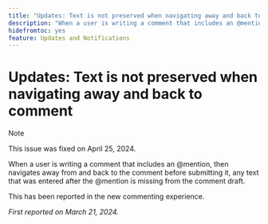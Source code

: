 ```yaml
---
title: "Updates: Text is not preserved when navigating away and back to comment"
description: "When a user is writing a comment that includes an @mention, then navigates away from and back to the comment before submitting it, any text that was entered after the @mention is missing from the comment draft."
hidefromtoc: yes
feature: Updates and Notifications
---
```


# Updates: Text is not preserved when navigating away and back to comment

>[!NOTE]
>
>This issue was fixed on April 25, 2024.

When a user is writing a comment that includes an @mention, then navigates away from and back to the comment before submitting it, any text that was entered after the @mention is missing from the comment draft.

This has been reported in the new commenting experience.

_First reported on March 21, 2024._

